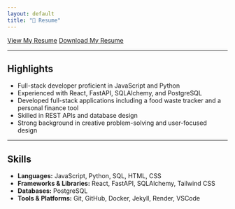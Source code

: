 ```yaml
---
layout: default
title: "📄 Resume"
---
```


<div class="resume-buttons">
  <a href="/assets/resume.pdf" class="btn" target="_blank" rel="noopener noreferrer">View My Resume</a>
  <a href="/assets/resume.pdf" class="btn" target="_blank" rel="noopener noreferrer" download="Jonathan-Kwan-Resume">Download My Resume</a>
</div>

---

## Highlights

- Full-stack developer proficient in JavaScript and Python
- Experienced with React, FastAPI, SQLAlchemy, and PostgreSQL
- Developed full-stack applications including a food waste tracker and a personal finance tool
- Skilled in REST APIs and database design
- Strong background in creative problem-solving and user-focused design

---

## Skills

- **Languages:** JavaScript, Python, SQL, HTML, CSS
- **Frameworks & Libraries:** React, FastAPI, SQLAlchemy, Tailwind CSS
- **Databases:** PostgreSQL
- **Tools & Platforms:** Git, GitHub, Docker, Jekyll, Render, VSCode
